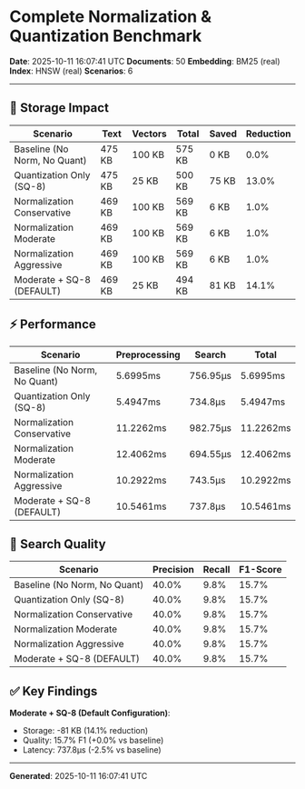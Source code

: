 # Complete Normalization & Quantization Benchmark

**Date**: 2025-10-11 16:07:41 UTC
**Documents**: 50
**Embedding**: BM25 (real)
**Index**: HNSW (real)
**Scenarios**: 6

---

## 💾 Storage Impact

| Scenario | Text | Vectors | Total | Saved | Reduction |
|----------|------|---------|-------|-------|-----------|
| Baseline (No Norm, No Quant) | 475 KB | 100 KB | 575 KB | 0 KB | 0.0% |
| Quantization Only (SQ-8) | 475 KB | 25 KB | 500 KB | 75 KB | 13.0% |
| Normalization Conservative | 469 KB | 100 KB | 569 KB | 6 KB | 1.0% |
| Normalization Moderate | 469 KB | 100 KB | 569 KB | 6 KB | 1.0% |
| Normalization Aggressive | 469 KB | 100 KB | 569 KB | 6 KB | 1.0% |
| Moderate + SQ-8 (DEFAULT) | 469 KB | 25 KB | 494 KB | 81 KB | 14.1% |

## ⚡ Performance

| Scenario | Preprocessing | Search | Total |
|----------|---------------|--------|-------|
| Baseline (No Norm, No Quant) | 5.6995ms | 756.95µs | 5.6995ms |
| Quantization Only (SQ-8) | 5.4947ms | 734.8µs | 5.4947ms |
| Normalization Conservative | 11.2262ms | 982.75µs | 11.2262ms |
| Normalization Moderate | 12.4062ms | 694.55µs | 12.4062ms |
| Normalization Aggressive | 10.2922ms | 743.5µs | 10.2922ms |
| Moderate + SQ-8 (DEFAULT) | 10.5461ms | 737.8µs | 10.5461ms |

## 🎯 Search Quality

| Scenario | Precision | Recall | F1-Score |
|----------|-----------|--------|----------|
| Baseline (No Norm, No Quant) | 40.0% | 9.8% | 15.7% |
| Quantization Only (SQ-8) | 40.0% | 9.8% | 15.7% |
| Normalization Conservative | 40.0% | 9.8% | 15.7% |
| Normalization Moderate | 40.0% | 9.8% | 15.7% |
| Normalization Aggressive | 40.0% | 9.8% | 15.7% |
| Moderate + SQ-8 (DEFAULT) | 40.0% | 9.8% | 15.7% |

## ✅ Key Findings

**Moderate + SQ-8 (Default Configuration)**:
- Storage: -81 KB (14.1% reduction)
- Quality: 15.7% F1 (+0.0% vs baseline)
- Latency: 737.8µs (-2.5% vs baseline)

---
**Generated**: 2025-10-11 16:07:41 UTC
